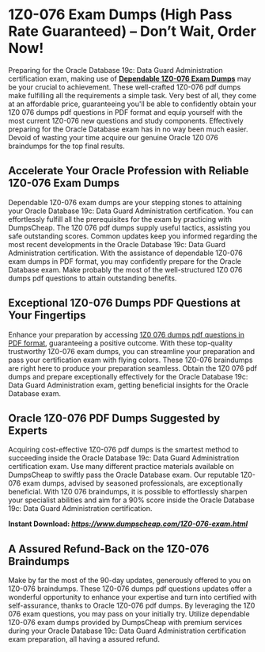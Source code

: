 <h1><strong>1Z0-076 Exam Dumps (High Pass Rate Guaranteed) &ndash; Don&rsquo;t Wait, Order Now!</strong></h1>
<p>Preparing for the Oracle Database 19c: Data Guard Administration certification exam, making use of <a href="https://www.dumpscheap.com/1Z0-076-exam.html"><strong>Dependable 1Z0-076 Exam Dumps</strong></a> may be your crucial to achievement. These well-crafted 1Z0-076 pdf dumps make fulfilling all the requirements a simple task. Very best of all, they come at an affordable price, guaranteeing you'll be able to confidently obtain your 1Z0 076 dumps pdf questions in PDF format and equip yourself with the most current 1Z0-076 new questions and study components. Effectively preparing for the Oracle Database exam has in no way been much easier. Devoid of wasting your time acquire our genuine Oracle 1Z0 076 braindumps for the top final results.</p>
<h2><strong>Accelerate Your Oracle Profession with Reliable 1Z0-076 Exam Dumps</strong></h2>
<p>Dependable 1Z0-076 exam dumps are your stepping stones to attaining your Oracle Database 19c: Data Guard Administration certification. You can effortlessly fulfill all the prerequisites for the exam by practicing with DumpsCheap. The 1Z0 076 pdf dumps supply useful tactics, assisting you safe outstanding scores. Common updates keep you informed regarding the most recent developments in the Oracle Database 19c: Data Guard Administration certification. With the assistance of dependable 1Z0-076 exam dumps in PDF format, you may confidently prepare for the Oracle Database exam. Make probably the most of the well-structured 1Z0 076 dumps pdf questions to attain outstanding benefits.</p>
<h2><strong>Exceptional 1Z0-076 Dumps PDF Questions at Your Fingertips</strong></h2>
<p>Enhance your preparation by accessing <a href="https://www.dumpscheap.com/1Z0-076-exam.html">1Z0 076 dumps pdf questions in PDF format</a>, guaranteeing a positive outcome. With these top-quality trustworthy 1Z0-076 exam dumps, you can streamline your preparation and pass your certification exam with flying colors. These 1Z0-076 braindumps are right here to produce your preparation seamless. Obtain the 1Z0 076 pdf dumps and prepare exceptionally effectively for the Oracle Database 19c: Data Guard Administration exam, getting beneficial insights for the Oracle Database exam.</p>
<h2><strong>Oracle 1Z0-076 PDF Dumps Suggested by Experts</strong></h2>
<p>Acquiring cost-effective 1Z0-076 pdf dumps is the smartest method to succeeding inside the Oracle Database 19c: Data Guard Administration certification exam. Use many different practice materials available on DumpsCheap to swiftly pass the Oracle Database exam. Our reputable 1Z0-076 exam dumps, advised by seasoned professionals, are exceptionally beneficial. With 1Z0 076 braindumps, it is possible to effortlessly sharpen your specialist abilities and aim for a 90% score inside the Oracle Database 19c: Data Guard Administration certification.</p>
<p><strong>Instant Download:&nbsp;<strong><a href="https://www.dumpscheap.com/1Z0-076-exam.html"><em>https://www.dumpscheap.com/1Z0-076-exam.html</em></a></strong></strong></p>
<h2><strong>A Assured Refund-Back on the 1Z0-076 Braindumps</strong></h2>
<p>Make by far the most of the 90-day updates, generously offered to you on 1Z0-076 braindumps. These 1Z0-076 dumps pdf questions updates offer a wonderful opportunity to enhance your expertise and turn into certified with self-assurance, thanks to Oracle 1Z0-076 pdf dumps. By leveraging the 1Z0 076 exam questions, you may pass on your initially try. Utilize dependable 1Z0-076 exam dumps provided by DumpsCheap with premium services during your Oracle Database 19c: Data Guard Administration certification exam preparation, all having a assured refund.</p>
